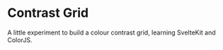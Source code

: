 # Contrast Grid

A little experiment to build a colour contrast grid, learning SvelteKit and ColorJS.
